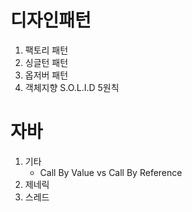 # 디자인패턴
1. 팩토리 패턴
2. 싱글턴 패턴
3. 옵저버 패턴
4. 객체지향 S.O.L.I.D 5원칙

# 자바
1. 기타
   - Call By Value vs Call By Reference
2. 제네릭
3. 스레드
